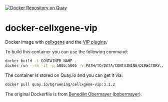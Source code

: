 [![Docker Repository on Quay](https://quay.io/repository/bgruening/cellxgene-vip/status "Docker Repository on Quay")](https://quay.io/repository/bgruening/cellxgene-vip)

# docker-cellxgene-vip

Docker image with [cellxgene](https://cellxgene.cziscience.com/) and the [VIP plugins](https://github.com/interactivereport/cellxgene_VIP).

To build this container you can use the following command:

```bash
docker build -t CONTAINER_NAME .
docker run --rm -it -p 5005:5005 -v PATH/TO/DATA/CONTAINING/DIRECTORY:/data CONTAINER_NAME cellxgene launch /data/FILE.h5ad --host 0.0.0.0 --port 5005
```

The container is stored on Quay.io and you can get it via:

```bash
docker pull quay.io/bgruening/cellxgene-vip:3.1.2
```


The original Dockerfile is from [Benedikt Obermayer (bobermayer)](https://github.com/bobermayer/cellxgene_vip/blob/master/docker/Dockerfile).
